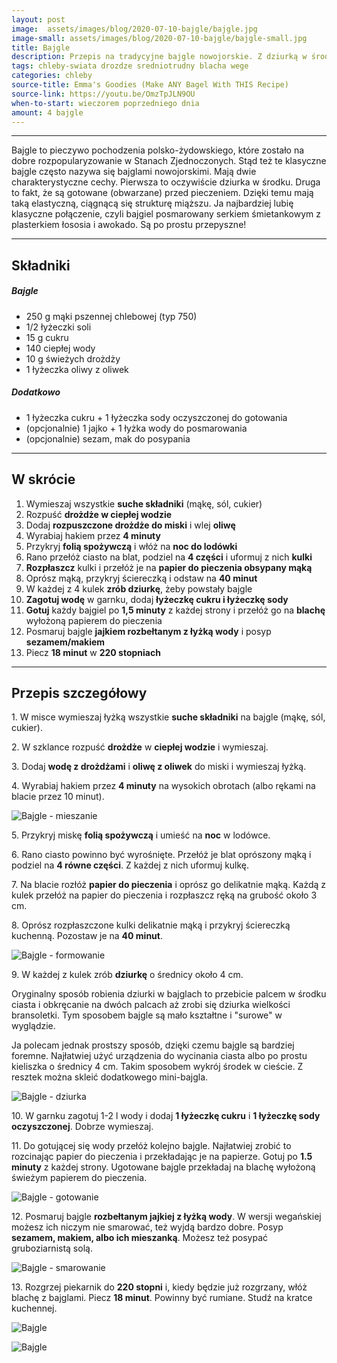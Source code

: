 ```yaml
---
layout: post
image:  assets/images/blog/2020-07-10-bajgle/bajgle.jpg
image-small: assets/images/blog/2020-07-10-bajgle/bajgle-small.jpg
title: Bajgle
description: Przepis na tradycyjne bajgle nowojorskie. Z dziurką w środku, posypane sezamem. Często są mylone z obwarzankami. Mają mocno chrupiącą skórkę i miękki miąższ.
tags: chleby-swiata drozdze sredniotrudny blacha wege
categories: chleby
source-title: Emma's Goodies (Make ANY Bagel With THIS Recipe)
source-link: https://youtu.be/OmzTpJLN9OU
when-to-start: wieczorem poprzedniego dnia
amount: 4 bajgle
---
```


-----

Bajgle to pieczywo pochodzenia polsko-żydowskiego, które zostało na dobre rozpopularyzowanie w Stanach Zjednoczonych. Stąd też te klasyczne bajgle często nazywa się bajglami nowojorskimi. Mają dwie charakterystyczne cechy. Pierwsza to oczywiście dziurka w środku. Druga to fakt, że są gotowane (obwarzane) przed pieczeniem. Dzięki temu mają taką elastyczną, ciągnącą się strukturę miąższu. Ja najbardziej lubię klasyczne połączenie, czyli bajgiel posmarowany serkiem śmietankowym z plasterkiem łososia i awokado. Są po prostu przepyszne!

-----

## Składniki

##### Bajgle

* 250 g mąki pszennej chlebowej (typ 750)
* 1/2 łyżeczki soli
* 15 g cukru
* 140 ciepłej wody
* 10 g świeżych drożdży
* 1 łyżeczka oliwy z oliwek

##### Dodatkowo

* 1 łyżeczka cukru + 1 łyżeczka sody oczyszczonej do gotowania
* (opcjonalnie) 1 jajko + 1 łyżka wody do posmarowania
* (opcjonalnie) sezam, mak do posypania

-----

## W skrócie

1. Wymieszaj wszystkie **suche składniki** (mąkę, sól, cukier)
2. Rozpuść **drożdże w ciepłej wodzie**
3. Dodaj **rozpuszczone drożdże do miski** i wlej **oliwę**
4. Wyrabiaj hakiem przez **4 minuty**
5. Przykryj **folią spożywczą** i włóż na **noc do lodówki**
6. Rano przełóż ciasto na blat, podziel na **4 części** i uformuj z nich **kulki**
7. **Rozpłaszcz** kulki i przełóż je na **papier do pieczenia obsypany mąką**
8. Oprósz mąką, przykryj ściereczką i odstaw na **40 minut**
9. W każdej z 4 kulek **zrób dziurkę**, żeby powstały bajgle
10. **Zagotuj wodę** w garnku, dodaj **łyżeczkę cukru i łyżeczkę sody**
11. **Gotuj** każdy bajgiel po **1,5 minuty** z każdej strony i przełóż go na **blachę** wyłożoną papierem do pieczenia
12. Posmaruj bajgle **jajkiem rozbełtanym z łyżką wody** i posyp **sezamem/makiem**
13. Piecz **18 minut** w **220 stopniach**

-----

## Przepis szczegółowy


1\. W misce wymieszaj łyżką wszystkie **suche składniki** na bajgle (mąkę, sól, cukier).

2\. W szklance rozpuść **drożdże** w **ciepłej wodzie** i wymieszaj.

3\. Dodaj **wodę z drożdżami** i **oliwę z oliwek** do miski i wymieszaj łyżką.

4\. Wyrabiaj hakiem przez **4 minuty** na wysokich obrotach (albo rękami na blacie przez 10 minut).

![Bajgle - mieszanie](/assets/images/blog/2020-07-10-bajgle/bajgle-mieszanie.jpg)

5\. Przykryj miskę **folią spożywczą** i umieść na **noc** w lodówce.

6\. Rano ciasto powinno być wyrośnięte. Przełóż je blat oprószony mąką i podziel na **4 równe części**. Z każdej z nich uformuj kulkę.

7\. Na blacie rozłóż **papier do pieczenia** i oprósz go delikatnie mąką. Każdą z kulek przełóż na papier do pieczenia i rozpłaszcz ręką na grubość około 3 cm.

8\. Oprósz rozpłaszczone kulki delikatnie mąką i przykryj ściereczką kuchenną. Pozostaw je na **40 minut**.

![Bajgle - formowanie](/assets/images/blog/2020-07-10-bajgle/bajgle-formowanie.jpg)

9\. W każdej z kulek zrób **dziurkę** o średnicy około 4 cm.

Oryginalny sposób robienia dziurki w bajglach to przebicie palcem w środku ciasta i obkręcanie na dwóch palcach aż zrobi się dziurka wielkości bransoletki. Tym sposobem bajgle są mało kształtne i "surowe" w wyglądzie.

Ja polecam jednak prostszy sposób, dzięki czemu bajgle są bardziej foremne. Najłatwiej użyć urządzenia do wycinania ciasta albo po prostu kieliszka o średnicy 4 cm. Takim sposobem wykrój środek w cieście. Z resztek można skleić dodatkowego mini-bajgla.

![Bajgle - dziurka](/assets/images/blog/2020-07-10-bajgle/bajgle-dziurka.jpg)

10\. W garnku zagotuj 1-2 l wody i dodaj **1 łyżeczkę cukru** i **1 łyżeczkę sody oczyszczonej**. Dobrze wymieszaj.

11\. Do gotującej się wody przełóż kolejno bajgle. Najłatwiej zrobić to rozcinając papier do pieczenia i przekładając je na papierze. Gotuj po **1.5 minuty** z każdej strony. Ugotowane bajgle przekładaj na blachę wyłożoną świeżym papierem do pieczenia.

![Bajgle - gotowanie](/assets/images/blog/2020-07-10-bajgle/bajgle-gotowanie.jpg)

12\. Posmaruj bajgle **rozbełtanym jajkiej z łyżką wody**. W wersji wegańskiej możesz ich niczym nie smarować, też wyjdą bardzo dobre. Posyp **sezamem, makiem, albo ich mieszanką**. Możesz też posypać gruboziarnistą solą.

![Bajgle - smarowanie](/assets/images/blog/2020-07-10-bajgle/bajgle-smarowanie.jpg)

13\. Rozgrzej piekarnik do **220 stopni** i, kiedy będzie już rozgrzany, włóż blachę z bajglami. Piecz **18 minut**. Powinny być rumiane. Studź na kratce kuchennej.

![Bajgle](/assets/images/blog/2020-07-10-bajgle/bajgle-gotowe.jpg)

![Bajgle](/assets/images/blog/2020-07-10-bajgle/bajgle-gotowe-drugie.jpg)
